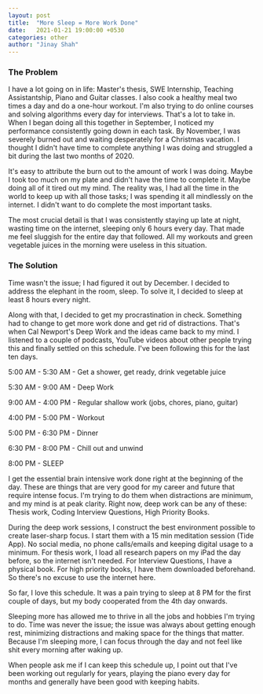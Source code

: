 ```yaml
---
layout: post
title:  "More Sleep = More Work Done"
date:   2021-01-21 19:00:00 +0530
categories: other
author: "Jinay Shah"
---
```


### The Problem

I have a lot going on in life: Master's thesis, SWE Internship, Teaching Assistantship, Piano and Guitar classes. I also cook a healthy meal two times a day and do a one-hour workout. I'm also trying to do online courses and solving algorithms every day for interviews. That's a lot to take in. When I began doing all this together in September, I noticed my performance consistently going down in each task. By November, I was severely burned out and waiting desperately for a Christmas vacation. I thought I didn't have time to complete anything I was doing and struggled a bit during the last two months of 2020. 

It's easy to attribute the burn out to the amount of work I was doing. Maybe I took too much on my plate and didn't have the time to complete it. Maybe doing all of it tired out my mind. The reality was, I had all the time in the world to keep up with all those tasks; I was spending it all mindlessly on the internet. I didn't want to do complete the most important tasks.

The most crucial detail is that I was consistently staying up late at night, wasting time on the internet, sleeping only 6 hours every day. That made me feel sluggish for the entire day that followed. All my workouts and green vegetable juices in the morning were useless in this situation. 

### The Solution

Time wasn't the issue; I had figured it out by December. I decided to address the elephant in the room, sleep. To solve it, I decided to sleep at least 8 hours every night. 

Along with that, I decided to get my procrastination in check. Something had to change to get more work done and get rid of distractions. That's when Cal Newport's Deep Work and the ideas came back to my mind. I listened to a couple of podcasts, YouTube videos about other people trying this and finally settled on this schedule. I've been following this for the last ten days. 

5:00 AM - 5:30 AM - Get a shower, get ready, drink vegetable juice

5:30 AM - 9:00 AM - Deep Work

9:00 AM - 4:00 PM - Regular shallow work (jobs, chores, piano, guitar)

4:00 PM - 5:00 PM - Workout 

5:00 PM - 6:30 PM - Dinner

6:30 PM - 8:00 PM - Chill out and unwind

8:00 PM - SLEEP

I get the essential brain intensive work done right at the beginning of the day. These are things that are very good for my career and future that require intense focus. I'm trying to do them when distractions are minimum, and my mind is at peak clarity. Right now, deep work can be any of these: Thesis work, Coding Interview Questions, High Priority Books. 

During the deep work sessions, I construct the best environment possible to create laser-sharp focus. I start them with a 15 min meditation session (Tide App). No social media, no phone calls/emails and keeping digital usage to a minimum. For thesis work, I load all research papers on my iPad the day before, so the internet isn't needed. For Interview Questions, I have a physical book. For high priority books, I have them downloaded beforehand. So there's no excuse to use the internet here.

So far, I love this schedule. It was a pain trying to sleep at 8 PM for the first couple of days, but my body cooperated from the 4th day onwards.

Sleeping more has allowed me to thrive in all the jobs and hobbies I'm trying to do. Time was never the issue; the issue was always about getting enough rest, minimizing distractions and making space for the things that matter. Because I'm sleeping more, I can focus through the day and not feel like shit every morning after waking up. 

When people ask me if I can keep this schedule up, I point out that I've been working out regularly for years, playing the piano every day for months and generally have been good with keeping habits. 